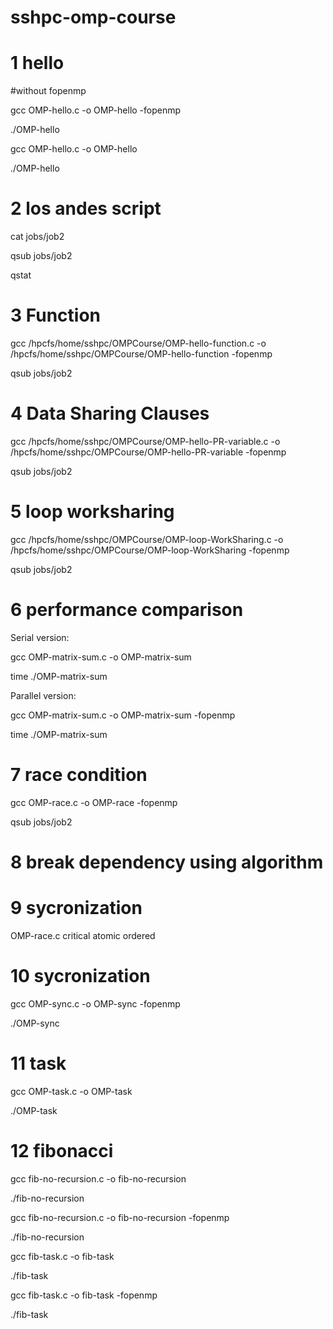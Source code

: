 # sshpc-omp-course

# 1 hello
#without fopenmp

gcc OMP-hello.c -o OMP-hello -fopenmp

./OMP-hello

gcc OMP-hello.c -o OMP-hello

./OMP-hello

# 2 los andes script
cat jobs/job2

qsub jobs/job2

qstat

# 3 Function

gcc /hpcfs/home/sshpc/OMPCourse/OMP-hello-function.c -o /hpcfs/home/sshpc/OMPCourse/OMP-hello-function -fopenmp

qsub jobs/job2

# 4 Data Sharing Clauses

gcc /hpcfs/home/sshpc/OMPCourse/OMP-hello-PR-variable.c -o /hpcfs/home/sshpc/OMPCourse/OMP-hello-PR-variable -fopenmp

qsub jobs/job2

# 5 loop worksharing
gcc /hpcfs/home/sshpc/OMPCourse/OMP-loop-WorkSharing.c -o /hpcfs/home/sshpc/OMPCourse/OMP-loop-WorkSharing -fopenmp

qsub jobs/job2

# 6 performance comparison

Serial version:​

gcc OMP-matrix-sum.c -o OMP-matrix-sum​

time ./OMP-matrix-sum ​

Parallel version:​

gcc OMP-matrix-sum.c -o OMP-matrix-sum -fopenmp​

time ./OMP-matrix-sum ​

# 7 race condition

gcc OMP-race.c -o OMP-race -fopenmp

qsub jobs/job2

# 8 break dependency using algorithm

# 9 sycronization

OMP-race.c
  critical
  atomic
  ordered

# 10 sycronization

gcc OMP-sync.c -o OMP-sync -fopenmp

./OMP-sync

# 11 task

gcc OMP-task.c -o OMP-task

./OMP-task 

# 12 fibonacci

gcc fib-no-recursion.c -o fib-no-recursion

./fib-no-recursion

gcc fib-no-recursion.c -o fib-no-recursion -fopenmp

./fib-no-recursion

gcc fib-task.c -o fib-task 

./fib-task 

gcc fib-task.c -o fib-task -fopenmp

./fib-task
